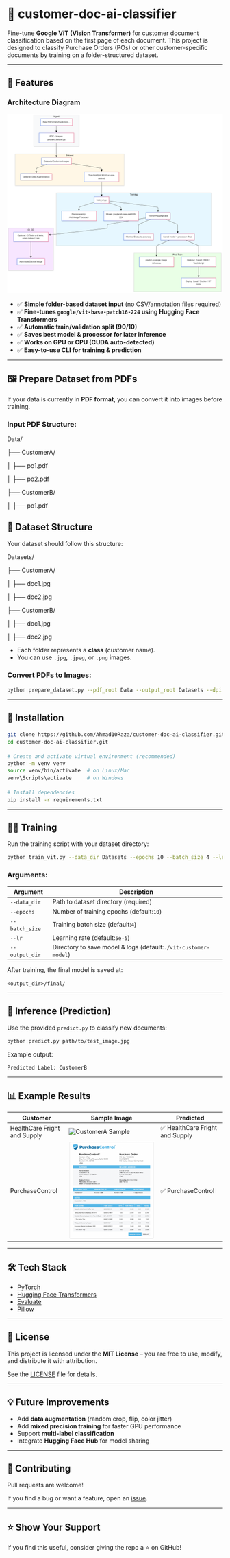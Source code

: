 # 📄 customer-doc-ai-classifier

Fine-tune **Google ViT (Vision Transformer)** for customer document classification based on the first page of each document.
This project is designed to classify Purchase Orders (POs) or other customer-specific documents by training on a folder-structured dataset.

---

## 🚀 Features

### Architecture Diagram

![Arch](https://raw.githubusercontent.com/Ahmad10Raza/customer-doc-ai-classifier/refs/heads/master/Classifier.png)

- ✅ **Simple folder-based dataset input** (no CSV/annotation files required)
- ✅ **Fine-tunes `google/vit-base-patch16-224` using Hugging Face Transformers**
- ✅ **Automatic train/validation split (90/10)**
- ✅ **Saves best model & processor for later inference**
- ✅ **Works on GPU or CPU (CUDA auto-detected)**
- ✅ **Easy-to-use CLI for training & prediction**

---

## 🖼️ Prepare Dataset from PDFs

If your data is currently in **PDF format**, you can convert it into images before training.

### Input PDF Structure:

Data/

├── CustomerA/

│   ├── po1.pdf

│   ├── po2.pdf

├── CustomerB/

│   ├── po1.pdf

## 📂 Dataset Structure

Your dataset should follow this structure:

Datasets/

├── CustomerA/

│   ├── doc1.jpg

│   ├── doc2.jpg

├── CustomerB/

│   ├── doc1.jpg

│   ├── doc2.jpg

- Each folder represents a **class** (customer name).
- You can use `.jpg`, `.jpeg`, or `.png` images.

### Convert PDFs to Images:

```bash
python prepare_dataset.py --pdf_root Data --output_root Datasets --dpi 200
```

---

## 🔧 Installation

```bash
git clone https://github.com/Ahmad10Raza/customer-doc-ai-classifier.git
cd customer-doc-ai-classifier.git

# Create and activate virtual environment (recommended)
python -m venv venv
source venv/bin/activate  # on Linux/Mac
venv\Scripts\activate     # on Windows

# Install dependencies
pip install -r requirements.txt
```

---

## 🏋️‍♂️ Training

Run the training script with your dataset directory:

```bash
python train_vit.py --data_dir Datasets --epochs 10 --batch_size 4 --lr 5e-5 --output_dir ./vit-customer-model
```

### Arguments:

| Argument         | Description                                                       |
| ---------------- | ----------------------------------------------------------------- |
| `--data_dir`   | Path to dataset directory (required)                              |
| `--epochs`     | Number of training epochs (default:`10`)                        |
| `--batch_size` | Training batch size (default:`4`)                               |
| `--lr`         | Learning rate (default:`5e-5`)                                  |
| `--output_dir` | Directory to save model & logs (default:`./vit-customer-model`) |

After training, the final model is saved at:

`<output_dir>/final/`

---

## 🔮 Inference (Prediction)

Use the provided `predict.py` to classify new documents:

```bash
python predict.py path/to/test_image.jpg
```

Example output:

```
Predicted Label: CustomerB
```

---

## 📊 Example Results

| Customer                     | Sample Image                                                                | Predicted                        |
| ---------------------------- | --------------------------------------------------------------------------- | -------------------------------- |
| HealthCare Fright and Supply | ![CustomerA Sample]()                                                         | ✅ HealthCare Fright and Supply |
| PurchaseControl              | ![CustomerB Sample](./Datasets_Example/PurchaseControl/image1-1-902x1024.png) | ✅ PurchaseControl              |

---

## 🛠️ Tech Stack

* [PyTorch](https://pytorch.org/)
* [Hugging Face Transformers](https://huggingface.co/docs/transformers/index)
* [Evaluate](https://huggingface.co/docs/evaluate/index)
* [Pillow](https://python-pillow.org/)

---

## 📜 License

This project is licensed under the **MIT License** – you are free to use, modify, and distribute it with attribution.

See the [LICENSE](https://chatgpt.com/c/LICENSE) file for details.

---

## 💡 Future Improvements

* Add **data augmentation** (random crop, flip, color jitter)
* Add **mixed precision training** for faster GPU performance
* Support **multi-label classification**
* Integrate **Hugging Face Hub** for model sharing

---

## 🤝 Contributing

Pull requests are welcome!

If you find a bug or want a feature, open an [issue](https://github.com/%3Cyour-username%3E/vit-customer-doc-classifier/issues).

---

## ⭐ Show Your Support

If you find this useful, consider giving the repo a ⭐ on GitHub!
